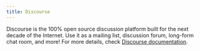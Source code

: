 ```yaml
---
title: Discourse
---
```


Discourse is the 100% open source discussion platform built for the next decade of the Internet. Use it as a mailing list, discussion forum, long-form chat room, and more! For more details, check [Discourse documentation](https://manual.grid.tf/weblets/weblets_discourse.html).
